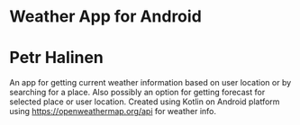 # Weather App for Android
# Petr Halinen
An app for getting current weather information based on user location or by searching for a place.
Also possibly an option for getting forecast for selected place or user location.
Created using Kotlin on Android platform using https://openweathermap.org/api for weather info.
